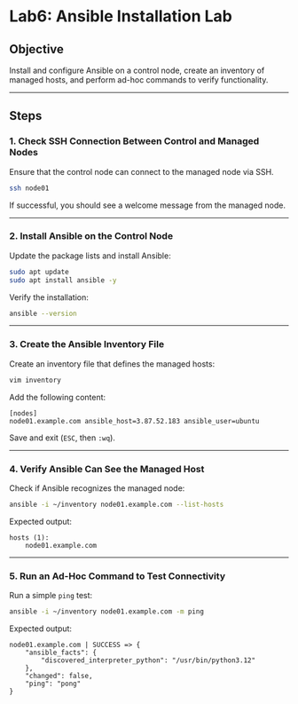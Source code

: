 # **Lab6: Ansible Installation Lab**

## **Objective**
Install and configure Ansible on a control node, create an inventory of managed hosts, and perform ad-hoc commands to verify functionality.

---

## **Steps**

### **1. Check SSH Connection Between Control and Managed Nodes**
Ensure that the control node can connect to the managed node via SSH.
```bash
ssh node01
```
If successful, you should see a welcome message from the managed node.

---

### **2. Install Ansible on the Control Node**
Update the package lists and install Ansible:
```bash
sudo apt update
sudo apt install ansible -y
```
Verify the installation:
```bash
ansible --version
```

---

### **3. Create the Ansible Inventory File**
Create an inventory file that defines the managed hosts:
```bash
vim inventory
```
Add the following content:
```
[nodes]
node01.example.com ansible_host=3.87.52.183 ansible_user=ubuntu
```
Save and exit (`ESC`, then `:wq`).

---

### **4. Verify Ansible Can See the Managed Host**
Check if Ansible recognizes the managed node:
```bash
ansible -i ~/inventory node01.example.com --list-hosts
```
Expected output:
```
hosts (1):
    node01.example.com
```

---

### **5. Run an Ad-Hoc Command to Test Connectivity**
Run a simple `ping` test:
```bash
ansible -i ~/inventory node01.example.com -m ping
```
Expected output:
```
node01.example.com | SUCCESS => {
    "ansible_facts": {
        "discovered_interpreter_python": "/usr/bin/python3.12"
    },
    "changed": false,
    "ping": "pong"
}
```

